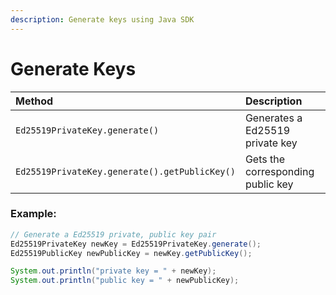 ```yaml
---
description: Generate keys using Java SDK
---
```


# Generate Keys

| Method | Description |
| :--- | :--- |
| `Ed25519PrivateKey.generate()` | Generates a Ed25519 private key |
| `Ed25519PrivateKey.generate().getPublicKey()` | Gets the corresponding public key |

### Example:

```java
// Generate a Ed25519 private, public key pair
Ed25519PrivateKey newKey = Ed25519PrivateKey.generate();
Ed25519PublicKey newPublicKey = newKey.getPublicKey();

System.out.println("private key = " + newKey);
System.out.println("public key = " + newPublicKey);
```


